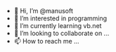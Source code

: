 - 👋 Hi, I’m @manusoft
- 👀 I’m interested in programming 
- 🌱 I’m currently learning vb.net
- 💞️ I’m looking to collaborate on ...
- 📫 How to reach me ...

<!---
manusoft/manusoft is a ✨ special ✨ repository because its `README.md` (this file) appears on your GitHub profile.
You can click the Preview link to take a look at your changes.
--->
